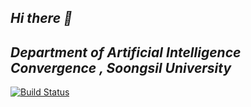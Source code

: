 ## _Hi there 👋_

## _Department of Artificial Intelligence Convergence , Soongsil University_



[![Build Status](https://travis-ci.org/joemccann/dillinger.svg?branch=master)](https://travis-ci.org/joemccann/dillinger)
